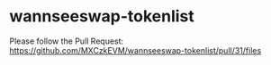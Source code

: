 # wannseeswap-tokenlist


Please follow the Pull Request: 
https://github.com/MXCzkEVM/wannseeswap-tokenlist/pull/31/files
